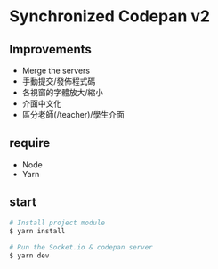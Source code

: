 # Synchronized Codepan v2

## Improvements
 -	Merge the servers
 - 手動提交/發佈程式碼
 - 各視窗的字體放大/縮小
 - 介面中文化
 - 區分老師(/teacher)/學生介面 

## require

- Node 
- Yarn

## start

```sh
# Install project module
$ yarn install
 
# Run the Socket.io & codepan server
$ yarn dev
```
